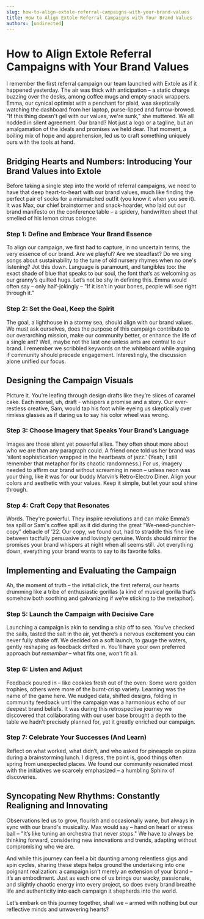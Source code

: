 ```yaml
---
slug: how-to-align-extole-referral-campaigns-with-your-brand-values
title: How to Align Extole Referral Campaigns with Your Brand Values
authors: [undirected]
---
```



# How to Align Extole Referral Campaigns with Your Brand Values

I remember the first referral campaign our team launched with Extole as if it happened yesterday. The air was thick with anticipation – a static charge buzzing over the desks, among coffee mugs and empty snack wrappers. Emma, our cynical optimist with a penchant for plaid, was skeptically watching the dashboard from her laptop, purse-lipped and furrow-browed. "If this thing doesn't gel with our values, we're sunk," she muttered. We all nodded in silent agreement. Our brand? Not just a logo or a tagline, but an amalgamation of the ideals and promises we held dear. That moment, a boiling mix of hope and apprehension, led us to craft something uniquely ours with the tools at hand.

## Bridging Hearts and Numbers: Introducing Your Brand Values into Extole

Before taking a single step into the world of referral campaigns, we need to have that deep heart-to-heart with our brand values, much like finding the perfect pair of socks for a mismatched outfit (you know it when you see it). It was Max, our chief brainstormer and snack-hoarder, who laid out our brand manifesto on the conference table – a spidery, handwritten sheet that smelled of his lemon citrus cologne. 

### Step 1: Define and Embrace Your Brand Essence

To align our campaign, we first had to capture, in no uncertain terms, the very essence of our brand. Are we playful? Are we steadfast? Do we sing songs about sustainability to the tune of old nursery rhymes when no one's listening? Jot this down. Language is paramount, and tangibles too: the exact shade of blue that speaks to our soul, the font that’s as welcoming as our granny’s quilted hugs. Let’s not be shy in defining this. Emma would often say – only half-jokingly – "If it isn’t in your bones, people will see right through it.”

### Step 2: Set the Goal, Keep the Spirit

The goal, a lighthouse in a stormy sea, should align with our brand values. We must ask ourselves, does the purpose of this campaign contribute to our overarching mission, make our community better, or enhance the life of a single ant? Well, maybe not the last one unless ants are central to our brand. I remember we scribbled keywords on the whiteboard while arguing if community should precede engagement. Interestingly, the discussion alone unified our focus.

## Designing the Campaign Visuals

Picture it. You’re leafing through design drafts like they’re slices of caramel cake. Each morsel, uh, draft - whispers a promise and a story. Our ever-restless creative, Sam, would tap his foot while eyeing us skeptically over rimless glasses as if daring us to say his color wheel was wrong.

### Step 3: Choose Imagery that Speaks Your Brand’s Language

Images are those silent yet powerful allies. They often shout more about who we are than any paragraph could. A friend once told us her brand was ‘silent sophistication wrapped in the heartbeats of jazz.’ (Yeah, I still remember that metaphor for its chaotic randomness.) For us, imagery needed to affirm our brand without screaming in neon – unless neon was your thing, like it was for our buddy Marvin’s Retro-Electro Diner. Align your colors and aesthetic with your values. Keep it simple, but let your soul shine through.

### Step 4: Craft Copy that Resonates

Words. They're powerful. They inspire revolutions and can make Emma’s tea spill or Sam's coffee spill as it did during the great “We-need-punchier-copy” debacle of ’22. Our copy, we found out, had to straddle this fine line between tactfully persuasive and lovingly genuine. Words should mirror the promises your brand whispers at night when all seems still. Jot everything down, everything your brand wants to say to its favorite folks.

## Implementing and Evaluating the Campaign

Ah, the moment of truth – the initial click, the first referral, our hearts drumming like a tribe of enthusiastic gorillas (a kind of musical gorilla that’s somehow both soothing and galvanizing if we’re sticking to the metaphor).

### Step 5: Launch the Campaign with Decisive Care

Launching a campaign is akin to sending a ship off to sea. You’ve checked the sails, tasted the salt in the air, yet there’s a nervous excitement you can never fully shake off. We decided on a soft launch, to gauge the waters, gently reshaping as feedback drifted in. You’ll have your own preferred approach _but remember_ – what fits one, won’t fit all.

### Step 6: Listen and Adjust

Feedback poured in – like cookies fresh out of the oven. Some wore golden trophies, others were more of the burnt-crisp variety. Learning was the name of the game here. We nudged data, shifted designs, folding in community feedback until the campaign was a harmonious echo of our deepest brand beliefs. It was during this retrospective journey we discovered that collaborating with our user base brought a depth to the table we hadn’t precisely planned for, yet it greatly enriched our campaign.

### Step 7: Celebrate Your Successes (And Learn)

Reflect on what worked, what didn’t, and who asked for pineapple on pizza during a brainstorming lunch. I digress, the point is, good things often spring from unexpected places. We found our community resonated most with the initiatives we scarcely emphasized – a humbling Sphinx of discoveries.

## Syncopating New Rhythms: Constantly Realigning and Innovating

Observations led us to grow, flourish and occasionally wane, but always in sync with our brand's musicality. Max would say – hand on heart or stress ball – "It’s like tuning an orchestra that never stops." We have to always be thinking forward, considering new innovations and trends, adapting without compromising who we are.

And while this journey can feel a bit daunting among relentless gigs and spin cycles, sharing these steps helps ground the undertaking into one poignant realization: a campaign isn’t merely an extension of your brand – it’s an embodiment. Just as each one of us brings our wacky, passionate, and slightly chaotic energy into every project, so does every brand breathe life and authenticity into each campaign it shepherds into the world.

Let’s embark on this journey together, shall we – armed with nothing but our reflective minds and unwavering hearts?